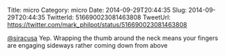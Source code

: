 Title: micro
Category: micro
Date: 2014-09-29T20:44:35
Slug: 2014-09-29T20:44:35
TwitterId: 516690023081463808
TweetUrl: https://twitter.com/mark_philpot/status/516690023081463808

[@siracusa](https://twitter.com/siracusa) Yep. Wrapping the thumb around the neck means your fingers are engaging sideways rather coming down from above